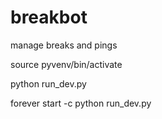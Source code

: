# breakbot
manage breaks and pings


source pyvenv/bin/activate

python run_dev.py

forever start -c python run_dev.py
